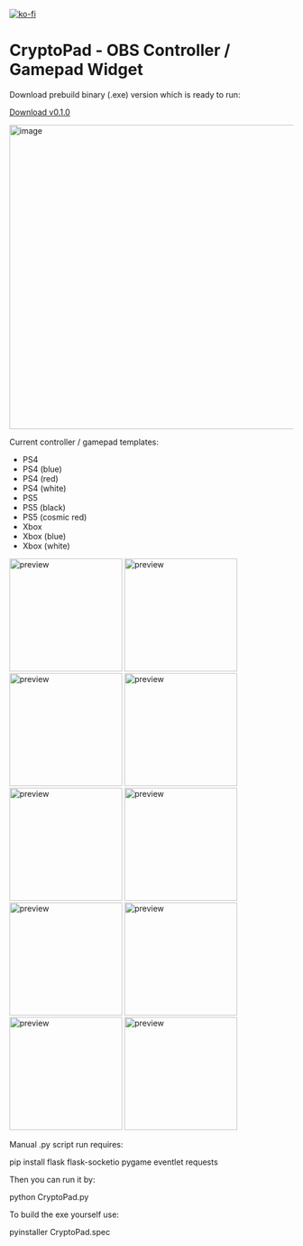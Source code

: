 [![ko-fi](https://ko-fi.com/img/githubbutton_sm.svg)](https://ko-fi.com/K3K314GUP)
# CryptoPad - OBS Controller / Gamepad Widget
Download prebuild binary (.exe) version which is ready to run:

[Download v0.1.0](https://github.com/Crypto90/CryptoPad/releases/download/0.1.0/CryptoPad_v0.1.0.zip)

<img width="602" height="539" alt="image" src="https://github.com/user-attachments/assets/403ba327-fcf4-4849-bc3b-6e826524a873" />





Current controller / gamepad templates:
- PS4
- PS4 (blue)
- PS4 (red)
- PS4 (white)
- PS5
- PS5 (black)
- PS5 (cosmic red)
- Xbox
- Xbox (blue)
- Xbox (white)


<img height="200" alt="preview" src="https://github.com/user-attachments/assets/416f59a8-b083-43e6-89bc-97f3a8982c11" />
<img height="200" alt="preview" src="https://github.com/user-attachments/assets/d06ac51d-5f57-446d-9d8c-9885b95cfa48" />
<img height="200" alt="preview" src="https://github.com/user-attachments/assets/3c2802ca-fe2a-4a0a-97b9-74290597c72d" />
<img height="200" alt="preview" src="https://github.com/user-attachments/assets/de7882d1-b24e-4f4a-83fb-f0f441d2316e" />
<img height="200" alt="preview" src="https://github.com/user-attachments/assets/1aeaf9f5-d487-47cd-ba38-4f90d2d527e6" />
<img height="200" alt="preview" src="https://github.com/user-attachments/assets/98a9b762-2875-43f7-aa8a-15110cf0d847" />
<img height="200" alt="preview" src="https://github.com/user-attachments/assets/dc5a48c6-64e8-4d66-b526-ee127667fa6c" />
<img height="200" alt="preview" src="https://github.com/user-attachments/assets/55b09a84-140a-431d-8b8c-ace9c2295b11" />
<img height="200" alt="preview" src="https://github.com/user-attachments/assets/18c23d47-4cce-4205-8562-ba9d43cb4fcd" />
<img height="200" alt="preview" src="https://github.com/user-attachments/assets/f4c22c96-3295-4e88-899e-464f03c05429" />




Manual .py script run requires:

pip install flask flask-socketio pygame eventlet requests

Then you can run it by:

python CryptoPad.py


To build the exe yourself use:

pyinstaller CryptoPad.spec

